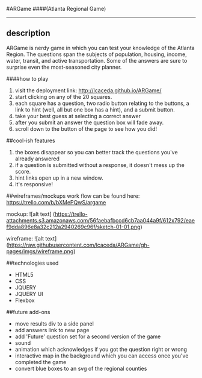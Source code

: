 #ARGame 
####(Atlanta Regional Game)
___
## description
ARGame is nerdy game in which you can test your knowledge of the Atlanta Region. The questions span the subjects of population, housing, income, water, transit, and active transportation. Some of the answers are sure to surprise even the most-seasoned city planner.

####how to play
1. visit the deployment link: <http://lcaceda.github.io/ARGame/>
2. start clicking on any of the 20 squares. 
3. each square has a question, two radio button relating to the buttons, a link to hint (well, all but one box has a hint), and a submit button.
4. take your best guess at selecting a correct answer
5. after you submit an answer the question box will fade away.
6. scroll down to the button of the page to see how you did!

##cool-ish features
1. the boxes disappear so you can better track the questions you've already answered
2. if a question is submitted without a response, it doesn't mess up the score.
3. hint links open up in a new window.
4. it's responsive!


##wireframes/mockups
work flow can be found here: <https://trello.com/b/bXMePQwS/argame>

mockup:
![alt text] (https://trello-attachments.s3.amazonaws.com/56faebafbccd6cb7aa044a9f/612x792/eaef9dda896e8a32c212a2940269c96f/sketch-01-01.png)

wireframe:
![alt text] (https://raw.githubusercontent.com/lcaceda/ARGame/gh-pages/imgs/wireframe.png)


##technologies used

- HTML5
- CSS
- JQUERY
- JQUERY UI
- Flexbox

##future add-ons
 - move results div to a side panel
 - add answers link to new page
 - add 'Future' question set for a second version of the game
 - sound
 - animation which acknowledges if you got the question right or wrong
 - interactive map in the background which you can access once you've completed the game
 - convert blue boxes to an svg of the regional counties
